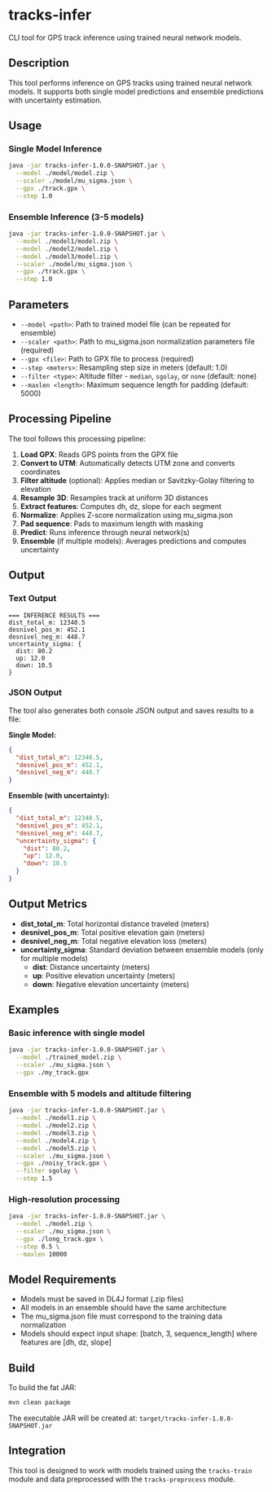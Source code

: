 # tracks-infer

CLI tool for GPS track inference using trained neural network models.

## Description

This tool performs inference on GPS tracks using trained neural network models. It supports both single model predictions and ensemble predictions with uncertainty estimation.

## Usage

### Single Model Inference
```bash
java -jar tracks-infer-1.0.0-SNAPSHOT.jar \
  --model ./model/model.zip \
  --scaler ./model/mu_sigma.json \
  --gpx ./track.gpx \
  --step 1.0
```

### Ensemble Inference (3-5 models)
```bash
java -jar tracks-infer-1.0.0-SNAPSHOT.jar \
  --model ./model1/model.zip \
  --model ./model2/model.zip \
  --model ./model3/model.zip \
  --scaler ./model/mu_sigma.json \
  --gpx ./track.gpx \
  --step 1.0
```

## Parameters

- `--model <path>`: Path to trained model file (can be repeated for ensemble)
- `--scaler <path>`: Path to mu_sigma.json normalization parameters file (required)
- `--gpx <file>`: Path to GPX file to process (required)
- `--step <meters>`: Resampling step size in meters (default: 1.0)
- `--filter <type>`: Altitude filter - `median`, `sgolay`, or `none` (default: none)
- `--maxlen <length>`: Maximum sequence length for padding (default: 5000)

## Processing Pipeline

The tool follows this processing pipeline:

1. **Load GPX**: Reads GPS points from the GPX file
2. **Convert to UTM**: Automatically detects UTM zone and converts coordinates
3. **Filter altitude** (optional): Applies median or Savitzky-Golay filtering to elevation
4. **Resample 3D**: Resamples track at uniform 3D distances
5. **Extract features**: Computes dh, dz, slope for each segment
6. **Normalize**: Applies Z-score normalization using mu_sigma.json
7. **Pad sequence**: Pads to maximum length with masking
8. **Predict**: Runs inference through neural network(s)
9. **Ensemble** (if multiple models): Averages predictions and computes uncertainty

## Output

### Text Output
```
=== INFERENCE RESULTS ===
dist_total_m: 12340.5
desnivel_pos_m: 452.1
desnivel_neg_m: 448.7
uncertainty_sigma: {
  dist: 80.2
  up: 12.0
  down: 10.5
}
```

### JSON Output
The tool also generates both console JSON output and saves results to a file:

**Single Model:**
```json
{
  "dist_total_m": 12340.5,
  "desnivel_pos_m": 452.1,
  "desnivel_neg_m": 448.7
}
```

**Ensemble (with uncertainty):**
```json
{
  "dist_total_m": 12340.5,
  "desnivel_pos_m": 452.1,
  "desnivel_neg_m": 448.7,
  "uncertainty_sigma": {
    "dist": 80.2,
    "up": 12.0,
    "down": 10.5
  }
}
```

## Output Metrics

- **dist_total_m**: Total horizontal distance traveled (meters)
- **desnivel_pos_m**: Total positive elevation gain (meters)
- **desnivel_neg_m**: Total negative elevation loss (meters)
- **uncertainty_sigma**: Standard deviation between ensemble models (only for multiple models)
  - **dist**: Distance uncertainty (meters)
  - **up**: Positive elevation uncertainty (meters)  
  - **down**: Negative elevation uncertainty (meters)

## Examples

### Basic inference with single model
```bash
java -jar tracks-infer-1.0.0-SNAPSHOT.jar \
  --model ./trained_model.zip \
  --scaler ./mu_sigma.json \
  --gpx ./my_track.gpx
```

### Ensemble with 5 models and altitude filtering
```bash
java -jar tracks-infer-1.0.0-SNAPSHOT.jar \
  --model ./model1.zip \
  --model ./model2.zip \
  --model ./model3.zip \
  --model ./model4.zip \
  --model ./model5.zip \
  --scaler ./mu_sigma.json \
  --gpx ./noisy_track.gpx \
  --filter sgolay \
  --step 1.5
```

### High-resolution processing
```bash
java -jar tracks-infer-1.0.0-SNAPSHOT.jar \
  --model ./model.zip \
  --scaler ./mu_sigma.json \
  --gpx ./long_track.gpx \
  --step 0.5 \
  --maxlen 10000
```

## Model Requirements

- Models must be saved in DL4J format (.zip files)
- All models in an ensemble should have the same architecture
- The mu_sigma.json file must correspond to the training data normalization
- Models should expect input shape: [batch, 3, sequence_length] where features are [dh, dz, slope]

## Build

To build the fat JAR:

```bash
mvn clean package
```

The executable JAR will be created at:
`target/tracks-infer-1.0.0-SNAPSHOT.jar`

## Integration

This tool is designed to work with models trained using the `tracks-train` module and data preprocessed with the `tracks-preprocess` module.